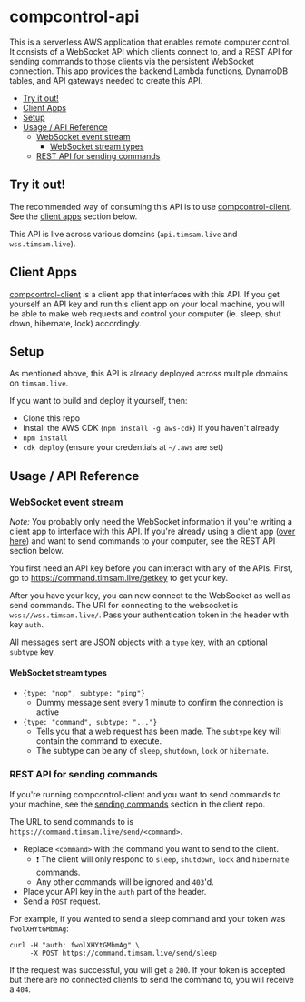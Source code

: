 # compcontrol-api

This is a serverless AWS application that enables remote computer control. It consists of a WebSocket API which clients connect to, and a REST API for sending commands to those clients via the persistent WebSocket connection. This app provides the backend Lambda functions, DynamoDB tables, and API gateways needed to create this API.

- [Try it out!](#try-it-out)
- [Client Apps](#client-apps)
- [Setup](#setup)
- [Usage / API Reference](#usage--api-reference)
  - [WebSocket event stream](#websocket-event-stream)
    - [WebSocket stream types](#websocket-stream-types)
  - [REST API for sending commands](#rest-api-for-sending-commands)

## Try it out!

The recommended way of consuming this API is to use [compcontrol-client](https://github.com/timTam97/compcontrol-client). See the [client apps](#client-apps) section below.

This API is live across various domains (`api.timsam.live` and `wss.timsam.live`).

## Client Apps

[compcontrol-client](https://github.com/timTam97/compcontrol-client) is a client app that interfaces with this API. If you get yourself an API key and run this client app on your local machine, you will be able to make web requests and control your computer (ie. sleep, shut down, hibernate, lock) accordingly.

## Setup

As mentioned above, this API is already deployed across multiple domains on `timsam.live`.

If you want to build and deploy it yourself, then:

-   Clone this repo
-   Install the AWS CDK (`npm install -g aws-cdk`) if you haven't already
-   `npm install`
-   `cdk deploy` (ensure your credentials at `~/.aws` are set)

## Usage / API Reference

### WebSocket event stream

_Note:_ You probably only need the WebSocket information if you're writing a client app to interface with this API. If you're already using a client app ([over here](https://github.com/timTam97/compcontrol-client)) and want to send commands to your computer, see the REST API section below.

You first need an API key before you can interact with any of the APIs. First, go to https://command.timsam.live/getkey to get your key.

After you have your key, you can now connect to the WebSocket as well as send commands. The URI for connecting to the websocket is `wss://wss.timsam.live/`. Pass your authentication token in the header with key `auth`.

All messages sent are JSON objects with a `type` key, with an optional `subtype` key.

#### WebSocket stream types

-   `{type: "nop", subtype: "ping"}`
    -   Dummy message sent every 1 minute to confirm the connection is active
-   `{type: "command", subtype: "..."}`
    -   Tells you that a web request has been made. The `subtype` key will contain the command to execute.
    -   The subtype can be any of `sleep`, `shutdown`, `lock` or `hibernate`.

### REST API for sending commands

If you're running compcontrol-client and you want to send commands to your machine, see the [sending commands](https://github.com/timTam97/compcontrol-client#sending-commands) section in the client repo.

The URL to send commands to is `https://command.timsam.live/send/<command>`.

-   Replace `<command>` with the command you want to send to the client.
    -   ❗ The client will only respond to `sleep`, `shutdown`, `lock` and `hibernate` commands.
    -   Any other commands will be ignored and `403`'d.
-   Place your API key in the `auth` part of the header.
-   Send a `POST` request.

For example, if you wanted to send a sleep command and your token was `fwolXHYtGMbmAg`:

```
curl -H "auth: fwolXHYtGMbmAg" \
     -X POST https://command.timsam.live/send/sleep
```

If the request was successful, you will get a `200`. If your token is accepted but there are no connected clients to send the command to, you will receive a `404`.
